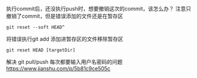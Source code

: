 执行commit后，还没执行push时，想要撤销这次的commit，该怎么办？
注意只撤销了commit，但是错误添加的文件还是在暂存区
~~~shell
git reset --soft HEAD^
~~~


将错误执行git add 添加进暂存区的文件移除暂存区
~~~shell
git reset HEAD [targetDir] 
~~~


解决 git pull/push 每次都要输入用户名密码的问题
https://www.jianshu.com/p/5b81c9ce505c